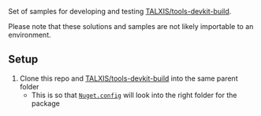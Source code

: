 Set of samples for developing and testing [TALXIS/tools-devkit-build](https://github.com/TALXIS/tools-devkit-build/).

Please note that these solutions and samples are not likely importable to an environment.

## Setup

1. Clone this repo and [TALXIS/tools-devkit-build](https://github.com/TALXIS/tools-devkit-build/) into the same parent folder
    * This is so that [`Nuget.config`](/Nuget.config) will look into the right folder for the package
